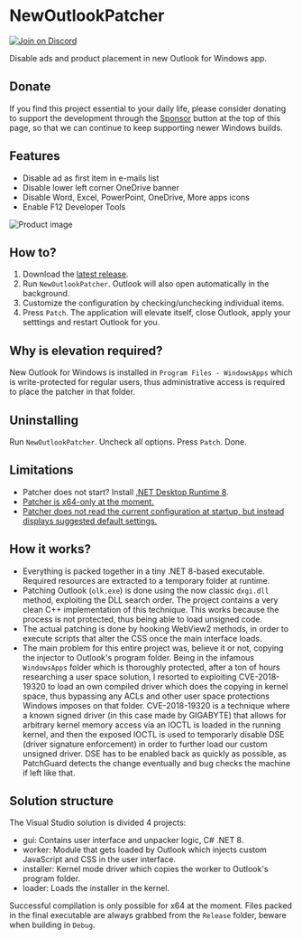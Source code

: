 <h1>NewOutlookPatcher</h1>
<a href="https://discord.gg/gsPcfqHTD2"><img src="https://discordapp.com/api/guilds/1155912047897350204/widget.png?style=shield" alt="Join on Discord"></a>
<p>Disable ads and product placement in new Outlook for Windows app.</p>
<h2>Donate</h2>
<p>If you find this project essential to your daily life, please consider donating to support the development through the <a href="https://github.com/valinet/NewOutlookPatcher?sponsor">Sponsor</a> button at the top of this page, so that we can continue to keep supporting newer Windows builds.</p>
<h2>Features</h2>
<ul>
  <li>Disable ad as first item in e-mails list</li>
  <li>Disable lower left corner OneDrive banner</li>
  <li>Disable Word, Excel, PowerPoint, OneDrive, More apps icons</li>
  <li>Enable F12 Developer Tools</li>
</ul>
<div>
  <img src="https://github.com/valinet/NewOutlookPatcher/assets/6503598/0ffe01ba-d8c9-4a42-abca-13ef11cebbf3" alt="Product image">
</div>
<h2>How to?</h2>
<ol type="1">
  <li>Download the <a href="https://github.com/valinet/NewOutlookPatcher/releases/latest/download/NewOutlookPatcher.exe">latest release</a>.</li>
  <li>Run <code>NewOutlookPatcher</code>. Outlook will also open automatically in the background.</li>
  <li>Customize the configuration by checking/unchecking individual items.</li>
  <li>Press <code>Patch</code>. The application will elevate itself, close Outlook, apply your setttings and restart Outlook for you.</li>
</ol>
<h2>Why is elevation required?</h2>
<p>New Outlook for Windows is installed in <code>Program Files - WindowsApps</code> which is write-protected for regular users, thus administrative access is required to place the patcher in that folder.</p>
<h2>Uninstalling</h2>
<p>Run <code>NewOutlookPatcher</code>. Uncheck all options. Press <code>Patch</code>. Done.</p>
<h2>Limitations</h2>
<ul>
  <li>Patcher does not start? Install <a href="https://dotnet.microsoft.com/en-us/download/dotnet/thank-you/runtime-desktop-8.0.3-windows-x64-installer">.NET Desktop Runtime 8</a>.</li>
  <li><a href="https://github.com/valinet/NewOutlookPatcher/issues/1">Patcher is x64-only at the moment.</a></li>
  <li><a href="https://github.com/valinet/NewOutlookPatcher/issues/2">Patcher does not read the current configuration at startup, but instead displays suggested default settings.</a></li>
</ul>
<h2>How it works?</h2>
<ul>
  <li>Everything is packed together in a tiny .NET 8-based executable. Required resources are extracted to a temporary folder at runtime.</li>
  <li>Patching Outlook (<code>olk.exe</code>) is done using the now classic <code>dxgi.dll</code> method, exploiting the DLL search order. The project contains a very clean C++ implementation of this technique. This works because the process is not protected, thus being able to load unsigned code.</li>
  <li>The actual patching is done by hooking WebView2 methods, in order to execute scripts that alter the CSS once the main interface loads.</li>
  <li>The main problem for this entire project was, believe it or not, copying the injector to Outlook's program folder. Being in the infamous <code>WindowsApps</code> folder which is thoroughly protected, after a ton of hours researching a user space solution, I resorted to exploiting CVE-2018-19320 to load an own compiled driver which does the copying in kernel space, thus bypassing any ACLs and other user space protections Windows imposes on that folder. CVE-2018-19320 is a technique where a known signed driver (in this case made by GIGABYTE) that allows for arbitrary kernel memory access via an IOCTL is loaded in the running kernel, and then the exposed IOCTL is used to temporarly disable DSE (driver signature enforcement) in order to further load our custom unsigned driver. DSE has to be enabled back as quickly as possible, as PatchGuard detects the change eventually and bug checks the machine if left like that.</li>
</ul>
<h2>Solution structure</h2>
<p>The Visual Studio solution is divided 4 projects:</p>
<ul>
  <li>gui: Contains user interface and unpacker logic, C# .NET 8.</li>
  <li>worker: Module that gets loaded by Outlook which injects custom JavaScript and CSS in the user interface.</li>
  <li>installer: Kernel mode driver which copies the worker to Outlook's program folder.</li>
  <li>loader: Loads the installer in the kernel.</li>
</ul>
<p>Successful compilation is only possible for x64 at the moment. Files packed in the final executable are always grabbed from the <code>Release</code> folder, beware when building in <code>Debug</code>.</p>
